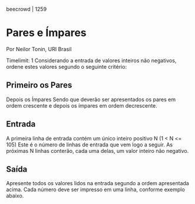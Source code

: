 beecrowd | 1259
# Pares e Ímpares
Por Neilor Tonin, URI  Brasil

Timelimit: 1
Considerando a entrada de valores inteiros não negativos, ordene estes valores segundo o seguinte critério:

## Primeiro os Pares
Depois os Ímpares
Sendo que deverão ser apresentados os pares em ordem crescente e depois os ímpares em ordem decrescente.

## Entrada
A primeira linha de entrada contém um único inteiro positivo N (1 < N <= 105) Este é o número de linhas de entrada que vem logo a seguir. As próximas N linhas conterão, cada uma delas, um valor inteiro não negativo.

## Saída
Apresente todos os valores lidos na entrada segundo a ordem apresentada acima. Cada número deve ser impresso em uma linha, conforme exemplo abaixo.